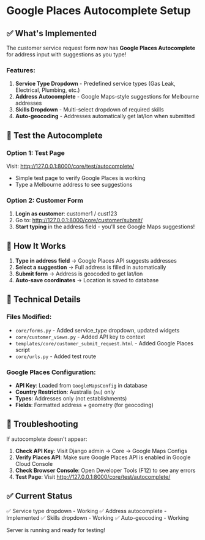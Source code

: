 # Google Places Autocomplete Setup

## ✅ What's Implemented

The customer service request form now has **Google Places Autocomplete** for address input with suggestions as you type!

### Features:
1. **Service Type Dropdown** - Predefined service types (Gas Leak, Electrical, Plumbing, etc.)
2. **Address Autocomplete** - Google Maps-style suggestions for Melbourne addresses
3. **Skills Dropdown** - Multi-select dropdown of required skills
4. **Auto-geocoding** - Addresses automatically get lat/lon when submitted

## 🧪 Test the Autocomplete

### Option 1: Test Page
Visit: http://127.0.0.1:8000/core/test/autocomplete/
- Simple test page to verify Google Places is working
- Type a Melbourne address to see suggestions

### Option 2: Customer Form
1. **Login as customer**: customer1 / cust123
2. Go to: http://127.0.0.1:8000/core/customer/submit/
3. **Start typing** in the address field - you'll see Google Maps suggestions!

## 📝 How It Works

1. **Type in address field** → Google Places API suggests addresses
2. **Select a suggestion** → Full address is filled in automatically
3. **Submit form** → Address is geocoded to get lat/lon
4. **Auto-save coordinates** → Location is saved to database

## 🔧 Technical Details

### Files Modified:
- `core/forms.py` - Added service_type dropdown, updated widgets
- `core/customer_views.py` - Added API key to context
- `templates/core/customer_submit_request.html` - Added Google Places script
- `core/urls.py` - Added test route

### Google Places Configuration:
- **API Key**: Loaded from `GoogleMapsConfig` in database
- **Country Restriction**: Australia (`au`) only
- **Types**: Addresses only (not establishments)
- **Fields**: Formatted address + geometry (for geocoding)

## 🐛 Troubleshooting

If autocomplete doesn't appear:

1. **Check API Key**: Visit Django admin → Core → Google Maps Configs
2. **Verify Places API**: Make sure Google Places API is enabled in Google Cloud Console
3. **Check Browser Console**: Open Developer Tools (F12) to see any errors
4. **Test Page**: Visit http://127.0.0.1:8000/core/test/autocomplete/

## ✅ Current Status

✅ Service type dropdown - Working
✅ Address autocomplete - Implemented
✅ Skills dropdown - Working
✅ Auto-geocoding - Working

Server is running and ready for testing!

